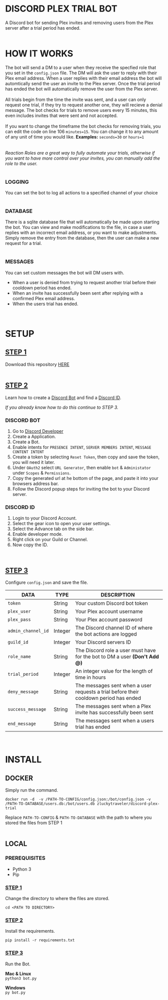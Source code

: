 # DISCORD PLEX TRIAL BOT
A Discord bot for sending Plex invites and removing users from the Plex server after a trial period has ended.
<br />
<br />
# HOW IT WORKS
The bot will send a DM to a user when they receive the specfied role that you set in the `config.json` file. The DM will ask the user to reply with their Plex email address. When a user replies with their email address the bot will automtically send the user an invite to the Plex server. Once the trial period has ended the bot will automatically remove the user from the Plex server. 
<br />
<br />
All trials begin from the time the invite was sent, and a user can only request one trial, if they try to request another one, they will recieve a denial message. The bot checks for trials to remove users every 15 minutes, this even includes invites that were sent and not accepted. 
<br />
<br />
If you want to change the timeframe the bot checks for removing trials, you can edit the code on line 106 `minutes=15`. You can change it to any amount of any unit of time you would like. **Examples:** `seconds=30` or `hours=1`
<br />
<br />
<br />
*Reaction Roles are a great way to fully automate your trials, otherwise if you want to have more control over your invites, you can manually add the role to the user.*
<br />
<br />
### LOGGING
You can set the bot to log all actions to a specified channel of your choice
<br />
<br />
### DATABASE
There is a sqlite database file that will automatically be made upon starting the bot. You can view and make modifications to the file, in case a user replies with an incorrect email address, or you want to make adjustments. Simply remove the entry from the database, then the user can make a new request for a trial. 
<br />
<br />
### MESSAGES
You can set custom messages the bot will DM users with. 
- When a user is denied from trying to request another trial before their cooldown period has ended.
- When an invite has successfully been sent after replying with a confirmed Plex email address.
- When the users trial has ended.
<br />

# SETUP

## <ins>STEP 1</ins>

Download this repository [HERE](https://github.com/zluckytraveler/Discord-Plex-Trial/files/9334869/Plex-Trials.zip)
<br />
<br />
## <ins>STEP 2</ins>
Learn how to create a <ins>Discord Bot</ins> and find a <ins>Discord ID</ins>.<br />

*If you already know how to do this continue to STEP 3.*

### DISCORD BOT
1. Go to [Discord Developer](https://discord.com/developers)
2. Create a Application.
3. Create a Bot.
4. Enable intents for `PRESENCE INTENT`, `SERVER MEMBERS INTENT`, `MESSAGE CONTENT INTENT`
6. Create a token by selecting `Reset Token`, then copy and save the token, you will need it later.
7. Under `OAuth2` select `URL Generator`, then enable `bot` & `Administator` under `Scopes` & `Permissions`.
8. Copy the generated url at he bottom of the page, and paste it into your browsers address bar.
9. Follow the Discord popup steps for inviting the bot to your Discord server.

### DISCORD ID
1. Login to your Discord Account.
2. Select the gear icon to open your user settings.
3. Select the Advance tab on the side bar.
4. Enable developer mode.
5. Right click on your Guild or Channel.
8. Now copy the ID.  
<br />

## <ins>STEP 3</ins>
Configure `config.json` and save the file.

| DATA | TYPE | DESCRIPTION |
| --- | --- | --- |
| `token` | String | Your custom Discord bot token |
| `plex_user` | String | Your Plex account username |
| `plex_pass` | String | Your Plex account password |
| `admin_channel_id` | Integer | The Discord channel ID of where the bot actions are logged |
| `guild_id` | Integer | Your Discord servers ID |
| `role_name` | String | The Discord role a user must have for the bot to DM a user **(Don't Add @)** |
| `trial_period` |  Integer | An integer value for the length of time in hours |
| `deny_message` | String | The messages sent when a user requests a trial before their cooldown period has ended |
| `success_message` | String | The messages sent when a Plex invite has successfully been sent |
| `end_message` | String | The messages sent when a users trial has ended |
<br />

# INSTALL

## DOCKER

Simply run the command.

```docker run -d  -v /PATH-TO-CONFIG/config.json:/bot/config.json -v /PATH-TO-DATABASE/users.db:/bot/users.db zluckytraveler/discord-plex-trial```

Replace `PATH-TO-CONFIG` & `PATH-TO-DATABASE` with the path to where you stored the files from STEP 1
<br />
<br />
## LOCAL

### PREREQUISITES
- Python 3
- Pip

### <ins>STEP 1</ins>

Change the directory to where the files are stored.

```cd <PATH TO DIRECTORY>```

### <ins>STEP 2</ins>

Install the requirements. <br />

```pip install -r requirements.txt```


### <ins>STEP 3</ins>

Run the Bot. <br />

**Mac & Linux** <br />
```python3 bot.py```

**Windows** <br />
`py bot.py`
